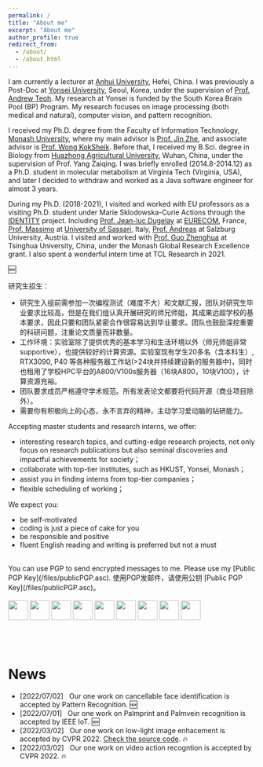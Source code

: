 ```yaml
---
permalink: /
title: "About me"
excerpt: "About me"
author_profile: true
redirect_from: 
  - /about/
  - /about.html
---
```


I am currently a lecturer at [Anhui University](https://en.ahu.edu.cn/), Hefei, China. I was previously a Post-Doc at [Yonsei University](https://www.yonsei.ac.kr/), Seoul, Korea, under the supervision of [Prof. Andrew Teoh](https://scholar.google.com/citations?user=ueRkvQMAAAAJ&hl=en). My research at Yonsei is funded by the South Korea Brain Pool (BP) Program. My research focuses on image processing (both medical and natural), computer vision, and pattern recognition. 

I received my Ph.D. degree from the Faculty of Information Technology, [Monash University](https://monash.edu/), where my main advisor is [Prof. Jin Zhe](https://scholar.google.com/citations?hl=en&user=N-szqToAAAAJ), and associate advisor is [Prof. Wong KokSheik](https://scholar.google.com/citations?user=oMjrLWcAAAAJ&hl=en&oi=ao). 
Before that, I received my B.Sci. degree in Biology from [Huazhong Agricultural University](http://www.hzau.edu.cn/), Wuhan, China, under the supervision of Prof. Yang Zaiqing. 
I was briefly enrolled (2014.8-2014.12) as a Ph.D. student in molecular metabolism at Virginia Tech (Virginia, USA),
and later I decided to withdraw and worked as a Java software engineer for almost 3 years. 

During my Ph.D. (2018-2021), I visited and worked with EU professors as a visiting Ph.D. student under Marie Sklodowska-Curie Actions through the [IDENTITY](https://warwick.ac.uk/fac/sci/dcs/research/df/identity/) project.
Including [Prof. Jean-luc Dugelay](https://www.eurecom.fr/~dugelay/) at [EURECOM](https://www.eurecom.fr/), France, 
[Prof. Massimo](https://scholar.google.com/citations?user=DdyCvCgAAAAJ&hl=en) at [University of Sassari](https://en.uniss.it/), Italy,
[Prof. Andreas](https://www.cosy.sbg.ac.at/~uhl/) at Salzburg University, Austria. 
I visited and worked with [Prof. Guo Zhenghua](https://scholar.google.com/citations?hl=en&user=dbR6bD0AAAAJ) at Tsinghua University, China, under the Monash Global Research Excellence grant.
I also spent a wonderful intern time at TCL Research in 2021. 

:new: 

研究生招生：
- 研究生入组前需参加一次编程测试（难度不大）和文献汇报，团队对研究生毕业要求比较高，但是在我们组认真开展研究的师兄师姐，其成果远超学校的基本要求，因此只要和团队紧密合作很容易达到毕业要求。团队也鼓励深挖重要的科研问题，注重论文质量而非数量。
- 工作环境：实验室除了提供优秀的基本学习和生活环境以外（师兄师姐非常supportive），也提供较好的计算资源。实验室现有学生20多名（含本科生）, RTX3090, P40 等各种服务器工作站(>24块并持续建设新的服务器中)，同时也租用了学校HPC平台的A800/V100s服务器（16块A800，10块V100），计算资源充裕。
- 团队要求成员严格遵守学术规范。所有发表论文都要将代码开源（商业项目除外）。
- 需要你有积极向上的心态，永不言弃的精神，主动学习爱动脑的钻研能力。

Accepting master students and research interns, we offer: 
- interesting research topics, and cutting-edge research projects, not only focus on research publications but also seminal discoveries and impactful achievements for society；
- collaborate with top-tier institutes, such as HKUST, Yonsei, Monash；
- assist you in finding interns from top-tier companies；
- flexible scheduling of working；


We expect you:
- be self-motivated
- coding is just a piece of cake for you
- be responsible and positive
- fluent English reading and writing is preferred but not a must 


<br/>
You can use PGP to send encrypted messages to me. Please use my [Public PGP Key](/files/publicPGP.asc).
使用PGP发邮件，请使用公钥 [Public PGP Key](/files/publicPGP.asc)。



<br/>
<br/>

<div class="logo">
<a ><img src="/images/logo/yonsei.png" style="height: 40px;"></a>
<a ><img src="/images/logo/monash.png" style="height: 40px;"></a>
<a ><img src="/images/logo/hzau.png" style="height: 40px;"></a>
<a ><img src="/images/logo/Tsinghua.png" style="height: 40px;"></a>
<a ><img src="/images/logo/vt.jpg" style="height: 40px;"></a>
<a ><img src="/images/logo/EURECOM.jpg" style="height: 40px;"></a>
<a ><img src="/images/logo/uniss.png" style="height: 40px;"></a>
<a ><img src="/images/logo/Salzburg.png" style="height: 40px;"></a>
<a ><img src="/images/logo/TCL.png" style="height: 40px;"></a>
</div>
<br/>
<br/>
<br/>


News
======
* [2022/07/02] &nbsp; Our one work on cancellable face identification is accepted by Pattern Recognition. :new: 
* [2022/07/01] &nbsp; Our one work on Palmprint and Palmvein recognition is accepted by IEEE IoT. :new:
* [2022/03/02] &nbsp; Our one work on low-light image enhacement is accepted by CVPR 2022. [Check the source code](https://github.com/TCL-AILab/Erase_Bayer-Filter_to_See_in_the_Dark). :fire: 
* [2022/03/02] &nbsp; Our one work on video action recogntion is accepted by CVPR 2022. :fire: 
